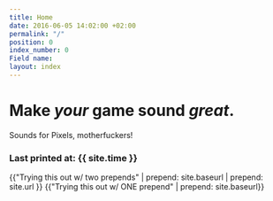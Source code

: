 ```yaml
---
title: Home
date: 2016-06-05 14:02:00 +02:00
permalink: "/"
position: 0
index_number: 0
Field name: 
layout: index
---
```


# **Make *your* game sound *great*.**

Sounds for Pixels, motherfuckers!

### Last printed at: {{ site.time }}
{{"Trying this out w/ two prepends" | prepend: site.baseurl | prepend: site.url }}
{{"Trying this out w/ ONE prepend" | prepend: site.baseurl}}
